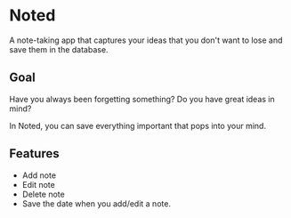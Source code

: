 # Noted

A note-taking app that captures your ideas that you don't want to lose and save them in the database.

## Goal

Have you always been forgetting something?
Do you have great ideas in mind?

In Noted, you can save everything important that pops into your mind.

## Features

- Add note
- Edit note
- Delete note
- Save the date when you add/edit a note.
